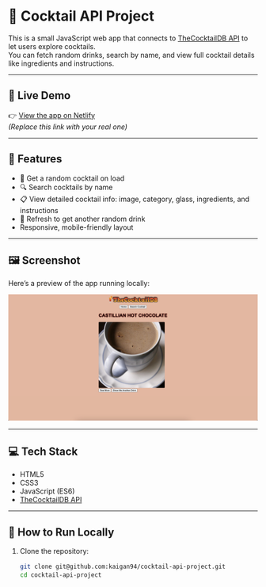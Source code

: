 # 🍹 Cocktail API Project

This is a small JavaScript web app that connects to [TheCocktailDB API](https://www.thecocktaildb.com/) to let users explore cocktails.  
You can fetch random drinks, search by name, and view full cocktail details like ingredients and instructions.

---

## 🚀 Live Demo

👉 [View the app on Netlify](https://kaigan-cocktail-api.netlify.app/)  
_(Replace this link with your real one)_

---

## 🧰 Features

- 🎲 Get a random cocktail on load
- 🔍 Search cocktails by name
- 📋 View detailed cocktail info: image, category, glass, ingredients, and instructions
- 🔄 Refresh to get another random drink
- Responsive, mobile-friendly layout

---

## 🖼️ Screenshot

Here’s a preview of the app running locally:

![Cocktail App Screenshot](screenshot-cocktail-project.png)

---

## 💻 Tech Stack

- HTML5
- CSS3
- JavaScript (ES6)
- [TheCocktailDB API](https://www.thecocktaildb.com/api.php)

---

## 🧪 How to Run Locally

1. Clone the repository:
   ```bash
   git clone git@github.com:kaigan94/cocktail-api-project.git
   cd cocktail-api-project
   ```
